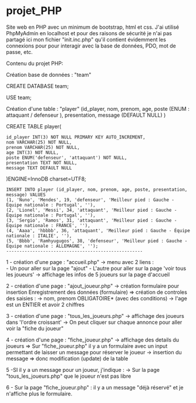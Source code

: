 # projet_PHP

Site web en PHP avec un minimum de bootstrap, html et css.
J'ai utilisé PhpMyAdmin en localhost et pour des raisons de sécurité je n'ai pas partagé ici mon fichier "init.inc.php" qu'il contient évidemment les connexions pour pour interagir avec la base de données, PDO, mot de passe, etc.

Contenu du projet PHP:

Création base de données : "team"

CREATE DATABASE team;

USE team;

Création d'une table : "player" (id_player, nom, prenom, age, poste (ENUM : attaquant / defenseur ), presentation, message (DEFAULT NULL) )

CREATE TABLE player(

    id_player INT(3) NOT NULL PRIMARY KEY AUTO_INCREMENT,
    nom VARCHAR(25) NOT NULL,
    prenom VARCHAR(25) NOT NULL,
    age INT(3) NOT NULL,
    poste ENUM('defenseur', 'attaquant') NOT NULL,
    presentation TEXT NOT NULL,
    message TEXT DEFAULT NULL

)ENGINE=InnoDB charset=UTF8;


	INSERT INTO player (id_player, nom, prenom, age, poste, presentation, message) VALUES
	(1, 'Nuno', 'Mendes', 19, 'defenseur', 'Meilleur pied : Gauche - Équipe nationale : Portugal', ''),
	(2, 'Lionel', 'Messi', 34, 'attaquant', 'Meilleur pied : Gauche - Équipe nationale : Portugal', ''),
	(3, 'Sergio', 'Ramos', 31, 'attaquant', 'Meilleur pied : Gauche - Équipe nationale : FRANCE', ''),
	(4, 'Aaaa', 'hbbbb', 36, 'attaquant', 'Meilleur pied : Gauche - Équipe nationale : ITALIE', ''),
	(5, 'Bbbb', 'Ramhyugugos', 38, 'defenseur', 'Meilleur pied : Gauche - Équipe nationale : ALLEMAGNE', '');
	----------------------------------------------------

1 - création d'une page : "accueil.php" 
	  -> menu avec 2 liens :	
		- Un pour aller sur la page "ajout"
		- L'autre pour aller sur la page 'voir tous les joueurs'
	 -> affichage les infos de 5 joueurs sur la page d'accueil

2 - création d'une page : "ajout_joueur.php"
	-> création formulaire pour insertion
	   Enregistrement des données (formulaire)
		=> création de controles des saisies :
		-> nom, prenom OBLIGATOIRE*  (avec des conditions)
		-> l'age est un ENTIER et avoir 2 chiffres

3 - création d'une page : "tous_les_joueurs.php"
	-> affichage des joueurs dans 'l'ordre croissant'
	-> On peut cliquer sur chaque annonce pour aller voir la "fiche du joueur"

4 - création d'une page : "fiche_joueur.php"
		-> affichage des details du joueurs
	  => Sur "fiche_joueur.php" il y a un formulaire avec un input permettant de laisser un message pour réserver le joueur
	  -> insertion du message => donc modification (update) de la table
	   
5 -SI il y a un message pour un joueur, j'indique :
    -> Sur la page "tous_les_joueurs.php" que le joueur n'est pas libre

6 -	Sur la page "fiche_joueur.php" : il y a un message "déjà réservé" et je n'affiche plus le formulaire.
